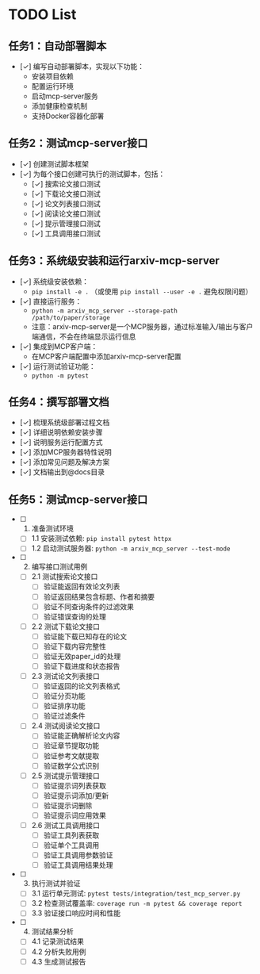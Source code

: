 # TODO List

## 任务1：自动部署脚本
- [✓] 编写自动部署脚本，实现以下功能：
  - 安装项目依赖
  - 配置运行环境
  - 启动mcp-server服务
  - 添加健康检查机制
  - 支持Docker容器化部署

## 任务2：测试mcp-server接口
- [✓] 创建测试脚本框架
- [✓] 为每个接口创建可执行的测试脚本，包括：
  - [✓] 搜索论文接口测试
  - [✓] 下载论文接口测试
  - [✓] 论文列表接口测试
  - [✓] 阅读论文接口测试
  - [✓] 提示管理接口测试
  - [✓] 工具调用接口测试

## 任务3：系统级安装和运行arxiv-mcp-server
- [✓] 系统级安装依赖：
  - `pip install -e .` （或使用 `pip install --user -e .` 避免权限问题）
- [✓] 直接运行服务：
  - `python -m arxiv_mcp_server --storage-path /path/to/paper/storage`
  - 注意：arxiv-mcp-server是一个MCP服务器，通过标准输入/输出与客户端通信，不会在终端显示运行信息
- [✓] 集成到MCP客户端：
  - 在MCP客户端配置中添加arxiv-mcp-server配置
- [✓] 运行测试验证功能：
  - `python -m pytest`

## 任务4：撰写部署文档
- [✓] 梳理系统级部署过程文档
- [✓] 详细说明依赖安装步骤
- [✓] 说明服务运行配置方式
- [✓] 添加MCP服务器特性说明
- [✓] 添加常见问题及解决方案
- [✓] 文档输出到@docs目录

## 任务5：测试mcp-server接口
- [ ] 1. 准备测试环境
  - [ ] 1.1 安装测试依赖: `pip install pytest httpx`
  - [ ] 1.2 启动测试服务器: `python -m arxiv_mcp_server --test-mode`
- [ ] 2. 编写接口测试用例
  - [ ] 2.1 测试搜索论文接口
    - [ ] 验证能返回有效论文列表
    - [ ] 验证返回结果包含标题、作者和摘要
    - [ ] 验证不同查询条件的过滤效果
    - [ ] 验证错误查询的处理
  - [ ] 2.2 测试下载论文接口
    - [ ] 验证能下载已知存在的论文
    - [ ] 验证下载内容完整性
    - [ ] 验证无效paper_id的处理
    - [ ] 验证下载进度和状态报告
  - [ ] 2.3 测试论文列表接口
    - [ ] 验证返回的论文列表格式
    - [ ] 验证分页功能
    - [ ] 验证排序功能
    - [ ] 验证过滤条件
  - [ ] 2.4 测试阅读论文接口
    - [ ] 验证能正确解析论文内容
    - [ ] 验证章节提取功能
    - [ ] 验证参考文献提取
    - [ ] 验证数学公式识别
  - [ ] 2.5 测试提示管理接口
    - [ ] 验证提示词列表获取
    - [ ] 验证提示词添加/更新
    - [ ] 验证提示词删除
    - [ ] 验证提示词应用效果
  - [ ] 2.6 测试工具调用接口
    - [ ] 验证工具列表获取
    - [ ] 验证单个工具调用
    - [ ] 验证工具调用参数验证
    - [ ] 验证工具调用结果处理
- [ ] 3. 执行测试并验证
  - [ ] 3.1 运行单元测试: `pytest tests/integration/test_mcp_server.py`
  - [ ] 3.2 检查测试覆盖率: `coverage run -m pytest && coverage report`
  - [ ] 3.3 验证接口响应时间和性能
- [ ] 4. 测试结果分析
  - [ ] 4.1 记录测试结果
  - [ ] 4.2 分析失败用例
  - [ ] 4.3 生成测试报告